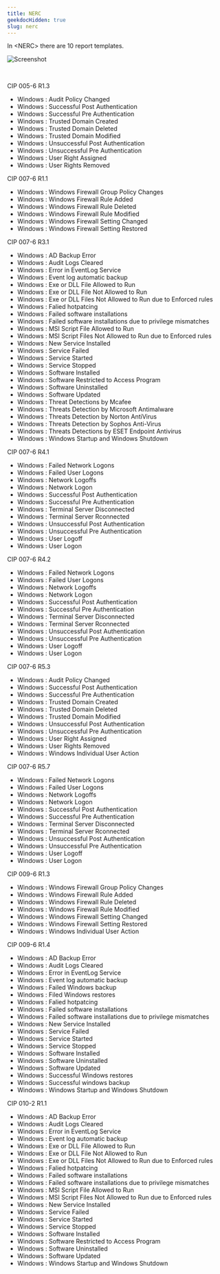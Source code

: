 ```yaml
---
title: NERC
geekdocHidden: true
slug: nerc
---
```


In \<NERC> there are 10 report templates.

![Screenshot](/cloud_vista/securityanalytics/images/nerc.png)

&nbsp;

CIP 005-6 R1.3
* Windows : Audit Policy Changed
* Windows : Successful Post Authentication
* Windows : Successful Pre Authentication
* Windows : Trusted Domain Created
* Windows : Trusted Domain Deleted
* Windows : Trusted Domain Modified
* Windows : Unsuccessful Post Authentication
* Windows : Unsuccessful Pre Authentication
* Windows : User Right Assigned
* Windows : User Rights Removed

CIP 007-6 R1.1
* Windows : Windows Firewall Group Policy Changes
* Windows : Windows Firewall Rule Added
* Windows : Windows Firewall Rule Deleted
* Windows : Windows Firewall Rule Modified
* Windows : Windows Firewall Setting Changed
* Windows : Windows Firewall Setting Restored

CIP 007-6 R3.1
* Windows : AD Backup Error
* Windows : Audit Logs Cleared
* Windows : Error in EventLog Service
* Windows : Event log automatic backup
* Windows : Exe or DLL File Allowed to Run
* Windows : Exe or DLL File Not Allowed to Run
* Windows : Exe or DLL Files Not Allowed to Run due to Enforced rules
* Windows : Falied hotpatcing
* Windows : Failed software installations
* Windows : Failed software installations due to privilege mismatches
* Windows : MSI Script File Allowed to Run
* Windows : MSI Script Files Not Allowed to Run due to Enforced rules
* Windows : New Service Installed
* Windows : Service Failed
* Windows : Service Started
* Windows : Service Stopped
* Windows : Software Installed
* Windows : Software Restricted to Access Program
* Windows : Software Uninstalled
* Windows : Software Updated
* Windows : Threat Detections by Mcafee
* Windows : Threats Detection by Microsoft Antimalware
* Windows : Threats Detection by Norton AntiVirus
* Windows : Threats Detection by Sophos Anti-Virus
* Windows : Threats Detections by ESET Endpoint Antivirus
* Windows : Windows Startup and Windows Shutdown

CIP 007-6 R4.1
* Windows : Failed Network Logons
* Windows : Failed User Logons
* Windows : Network Logoffs
* Windows : Network Logon
* Windows : Successful Post Authentication
* Windows : Successful Pre Authentication
* Windows : Terminal Server Disconnected
* Windows : Terminal Server Rconnected
* Windows : Unsuccessful Post Authentication
* Windows : Unsuccessful Pre Authentication
* Windows : User Logoff
* Windows : User Logon

CIP 007-6 R4.2
* Windows : Failed Network Logons
* Windows : Failed User Logons
* Windows : Network Logoffs
* Windows : Network Logon
* Windows : Successful Post Authentication
* Windows : Successful Pre Authentication
* Windows : Terminal Server Disconnected
* Windows : Terminal Server Rconnected
* Windows : Unsuccessful Post Authentication
* Windows : Unsuccessful Pre Authentication
* Windows : User Logoff
* Windows : User Logon

CIP 007-6 R5.3
* Windows : Audit Policy Changed
* Windows : Successful Post Authentication
* Windows : Successful Pre Authentication
* Windows : Trusted Domain Created
* Windows : Trusted Domain Deleted
* Windows : Trusted Domain Modified
* Windows : Unsuccessful Post Authentication
* Windows : Unsuccessful Pre Authentication
* Windows : User Right Assigned
* Windows : User Rights Removed
* Windows : Windows Individual User Action

CIP 007-6 R5.7
* Windows : Failed Network Logons
* Windows : Failed User Logons
* Windows : Network Logoffs
* Windows : Network Logon
* Windows : Successful Post Authentication
* Windows : Successful Pre Authentication
* Windows : Terminal Server Disconnected
* Windows : Terminal Server Rconnected
* Windows : Unsuccessful Post Authentication
* Windows : Unsuccessful Pre Authentication
* Windows : User Logoff
* Windows : User Logon

CIP 009-6 R1.3
* Windows : Windows Firewall Group Policy Changes
* Windows : Windows Firewall Rule Added
* Windows : Windows Firewall Rule Deleted
* Windows : Windows Firewall Rule Modified
* Windows : Windows Firewall Setting Changed
* Windows : Windows Firewall Setting Restored
* Windows : Windows Individual User Action

CIP 009-6 R1.4
* Windows : AD Backup Error
* Windows : Audit Logs Cleared
* Windows : Error in EventLog Service
* Windows : Event log automatic backup
* Windows : Failed Windows backup
* Windows : Filed Windows restores
* Windows : Falied hotpatcing
* Windows : Failed software installations
* Windows : Failed software installations due to privilege mismatches
* Windows : New Service Installed
* Windows : Service Failed
* Windows : Service Started
* Windows : Service Stopped
* Windows : Software Installed
* Windows : Software Uninstalled
* Windows : Software Updated
* Windows : Successful Windows restores
* Windows : Successful windows backup
* Windows : Windows Startup and Windows Shutdown

CIP 010-2 R1.1
* Windows : AD Backup Error
* Windows : Audit Logs Cleared
* Windows : Error in EventLog Service
* Windows : Event log automatic backup
* Windows : Exe or DLL File Allowed to Run
* Windows : Exe or DLL File Not Allowed to Run
* Windows : Exe or DLL Files Not Allowed to Run due to Enforced rules
* Windows : Falied hotpatcing
* Windows : Failed software installations
* Windows : Failed software installations due to privilege mismatches
* Windows : MSI Script File Allowed to Run
* Windows : MSI Script Files Not Allowed to Run due to Enforced rules
* Windows : New Service Installed
* Windows : Service Failed
* Windows : Service Started
* Windows : Service Stopped
* Windows : Software Installed
* Windows : Software Restricted to Access Program
* Windows : Software Uninstalled
* Windows : Software Updated
* Windows : Windows Startup and Windows Shutdown



